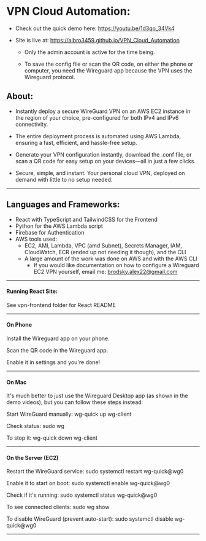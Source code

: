 # VPN Cloud Automation:

* Check out the quick demo here: https://youtu.be/1d3qo_34Vk4

* Site is live at: https://albro3459.github.io/VPN_Cloud_Automation

  * Only the admin account is active for the time being.

  * To save the config file or scan the QR code, on either the phone or computer, you need the Wireguard app because the VPN uses the Wireguard protocol.

## About: 

 * Instantly deploy a secure WireGuard VPN on an AWS EC2 instance in the region of your choice, pre-configured for both IPv4 and IPv6 connectivity.

 * The entire deployment process is automated using AWS Lambda, ensuring a fast, efficient, and hassle-free setup.

 * Generate your VPN configuration instantly, download the .conf file, or scan a QR code for easy setup on your devices—all in just a few clicks.

 * Secure, simple, and instant. Your personal cloud VPN, deployed on demand with little to no setup needed.

---
 
## Languages and Frameworks:
   * React with TypeScript and TailwindCSS for the Frontend
   * Python for the AWS Lambda script
   * Firebase for Authentication
   * AWS tools used:
     * EC2, AMI, Lambda, VPC (amd Subnet), Secrets Manager, IAM, CloudWatch, ECR (ended up not needing it though), and the CLI
     * A large amount of the work was done on AWS and with the AWS CLI
       * If you would like documentation on how to configure a Wireguard EC2 VPN yourself, email me: brodsky.alex22@gmail.com
      
---

#### Running React Site:

See vpn-frontend folder for React README

---

#### On Phone

Install the Wireguard app on your phone.

Scan the QR code in the Wireguard app.

Enable it in settings and you're done!

---

#### On Mac

It's much better to just use the Wireguard Desktop app (as shown in the demo videos), but you can follow these steps instead:

Start WireGuard manually:
wg-quick up wg-client

Check status:
sudo wg

To stop it:
wg-quick down wg-client

---

#### On the Server (EC2)

Restart the WireGuard service:
sudo systemctl restart wg-quick@wg0

Enable it to start on boot:
sudo systemctl enable wg-quick@wg0

Check if it's running:
sudo systemctl status wg-quick@wg0

To see connected clients:
sudo wg show

To disable WireGuard (prevent auto-start):
sudo systemctl disable wg-quick@wg0

---
